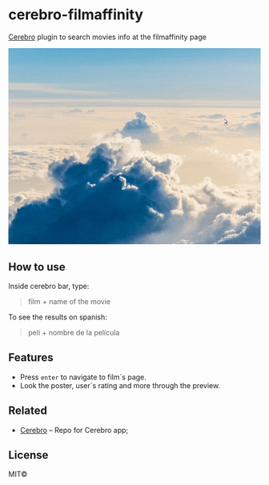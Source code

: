 # cerebro-filmaffinity

[Cerebro](http://www.cerebroapp.com) plugin to search movies info at the filmaffinity page

![](screenshot.gif)


## How to use
Inside cerebro bar, type:

>film + name of the movie 

To see the results on spanish:

>peli + nombre de la película

## Features

* Press `enter` to navigate to film`s page.
* Look the poster, user`s rating and more through the preview.

## Related

* [Cerebro](http://github.com/KELiON/cerebro) – Repo for Cerebro app;

## License
MIT©